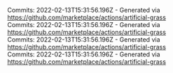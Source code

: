 Commits: 2022-02-13T15:31:56.196Z - Generated via https://github.com/marketplace/actions/artificial-grass
<br>
Commits: 2022-02-13T15:31:56.196Z - Generated via https://github.com/marketplace/actions/artificial-grass
<br>
Commits: 2022-02-13T15:31:56.196Z - Generated via https://github.com/marketplace/actions/artificial-grass
<br>
Commits: 2022-02-13T15:31:56.196Z - Generated via https://github.com/marketplace/actions/artificial-grass
<br>

